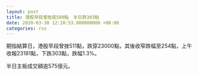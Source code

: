 ```yaml
---
layout: post
title: 港股早段曾挫逾500點　半日跌303點
date: 2020-03-30 12:10:53.000000000 +08:00
categories: rss
---
```


期指結算日，港股早段曾挫511點，跌穿23000點，其後收窄跌幅至254點，上午收報23181點，下跌303點，跌幅1.3%。

半日主板成交額逾575億元。
